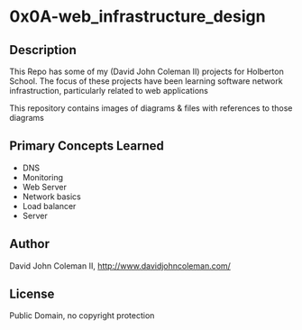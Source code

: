 # 0x0A-web_infrastructure_design

## Description

This Repo has some of my (David John Coleman II) projects for Holberton School.
The focus of these projects have been learning software network infrastruction,
particularly related to web applications

This repository contains images of diagrams & files with references to those
diagrams

## Primary Concepts Learned

* DNS
* Monitoring
* Web Server
* Network basics
* Load balancer
* Server

## Author

David John Coleman II, http://www.davidjohncoleman.com/

## License

Public Domain, no copyright protection
